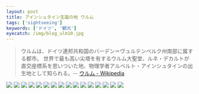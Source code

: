 ```yaml
---
layout: post
title: アインシュタイン生誕の地 ウルム
tags: ['sightseeing']
keywords: ['ドイツ', '観光']
eyecatch: /img/blog_ulm10.jpg
---
```


> ウルムは、ドイツ連邦共和国のバーデン＝ヴュルテンベルク州南部に属する都市。 世界で最も高い尖塔を有するウルム大聖堂、ルネ・デカルトが直交座標系を思いついた地、物理学者アルベルト・アインシュタインの出生地として知られる。-- [ウルム - Wikipedia](https://ja.wikipedia.org/wiki/%E3%82%A6%E3%83%AB%E3%83%A0)

<img src="/img/blog_ulm01.jpg" />

<img src="/img/blog_ulm02.jpg" />

<img src="/img/blog_ulm03.jpg" />

<img src="/img/blog_ulm04.jpg" />

<img src="/img/blog_ulm05.jpg" />

<img src="/img/blog_ulm06.jpg" />

<img src="/img/blog_ulm07.jpg" />

<img src="/img/blog_ulm08.jpg" />

<img src="/img/blog_ulm09.jpg" />

<img src="/img/blog_ulm10.jpg" />

<img src="/img/blog_ulm11.jpg" />

<img src="/img/blog_ulm12.jpg" />

<img src="/img/blog_ulm13.jpg" />

<img src="/img/blog_ulm14.jpg" />

<img src="/img/blog_ulm15.jpg" />

<img src="/img/blog_ulm16.jpg" />